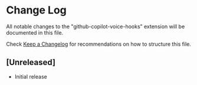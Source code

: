 # Change Log

All notable changes to the "github-copilot-voice-hooks" extension will be documented in this file.

Check [Keep a Changelog](http://keepachangelog.com/) for recommendations on how to structure this file.

## [Unreleased]

- Initial release